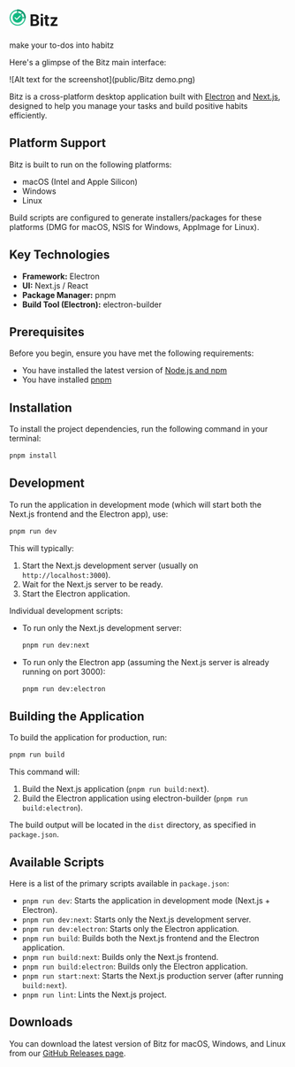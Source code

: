 # <img src="components/Bitz.svg" alt="Bitz Logo" width="30" height="30" /> Bitz

make your to-dos into habitz

Here's a glimpse of the Bitz main interface:

![Alt text for the screenshot](public/Bitz demo.png)

Bitz is a cross-platform desktop application built with [Electron](https://www.electronjs.org/) and [Next.js](https://nextjs.org/), designed to help you manage your tasks and build positive habits efficiently.

## Platform Support

Bitz is built to run on the following platforms:
*   macOS (Intel and Apple Silicon)
*   Windows
*   Linux

Build scripts are configured to generate installers/packages for these platforms (DMG for macOS, NSIS for Windows, AppImage for Linux).

## Key Technologies

*   **Framework:** Electron
*   **UI:** Next.js / React
*   **Package Manager:** pnpm
*   **Build Tool (Electron):** electron-builder

## Prerequisites

Before you begin, ensure you have met the following requirements:
*   You have installed the latest version of [Node.js and npm](https://nodejs.org/en/download/)
*   You have installed [pnpm](https://pnpm.io/installation)

## Installation

To install the project dependencies, run the following command in your terminal:

```bash
pnpm install
```

## Development

To run the application in development mode (which will start both the Next.js frontend and the Electron app), use:

```bash
pnpm run dev
```

This will typically:
1.  Start the Next.js development server (usually on `http://localhost:3000`).
2.  Wait for the Next.js server to be ready.
3.  Start the Electron application.

Individual development scripts:
*   To run only the Next.js development server:
    ```bash
    pnpm run dev:next
    ```
*   To run only the Electron app (assuming the Next.js server is already running on port 3000):
    ```bash
    pnpm run dev:electron
    ```

## Building the Application

To build the application for production, run:

```bash
pnpm run build
```
This command will:
1.  Build the Next.js application (`pnpm run build:next`).
2.  Build the Electron application using electron-builder (`pnpm run build:electron`).

The build output will be located in the `dist` directory, as specified in `package.json`.

## Available Scripts

Here is a list of the primary scripts available in `package.json`:

*   `pnpm run dev`: Starts the application in development mode (Next.js + Electron).
*   `pnpm run dev:next`: Starts only the Next.js development server.
*   `pnpm run dev:electron`: Starts only the Electron application.
*   `pnpm run build`: Builds both the Next.js frontend and the Electron application.
*   `pnpm run build:next`: Builds only the Next.js frontend.
*   `pnpm run build:electron`: Builds only the Electron application.
*   `pnpm run start:next`: Starts the Next.js production server (after running `build:next`).
*   `pnpm run lint`: Lints the Next.js project.

## Downloads

You can download the latest version of Bitz for macOS, Windows, and Linux from our [GitHub Releases page](https://github.com/choonspin/Bitz/releases).
